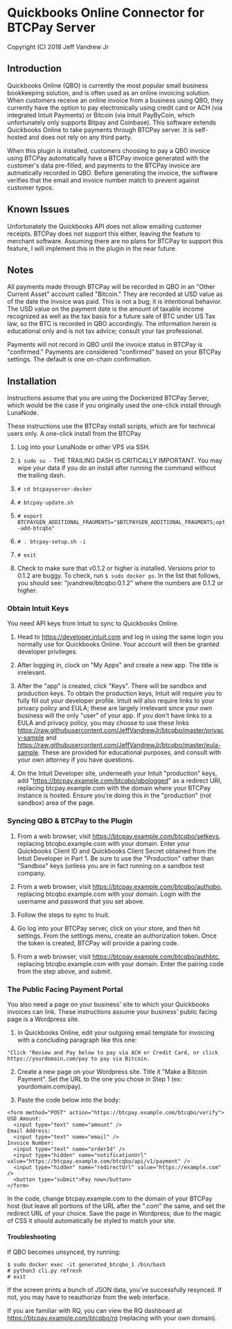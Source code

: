 <h1>Quickbooks Online Connector for BTCPay Server</h1>

Copyright (C) 2018 Jeff Vandrew Jr

<h2>Introduction</h2>

Quickbooks Online (QBO) is currently the most popular small business bookkeeping solution, and is often used as an online invoicing solution. When customers receive an online invoice from a business using QBO, they currently have the option to pay electronically using credit card or ACH (via integrated Intuit Payments) or Bitcoin (via Intuit PayByCoin, which unfortunately only supports Bitpay and Coinbase). This software extends Quickbooks Online to take payments through BTCPay server. It is self-hosted and does not rely on any third party.

When this plugin is installed, customers choosing to pay a QBO invoice using BTCPay automatically have a BTCPay invoice generated with the customer's data pre-filled, and payments to the BTCPay invoice are autmatically recorded in QBO. Before generating the invoice, the software verifies that the email and invoice number match to prevent against customer typos.

<h2>Known Issues</h2>

Unfortunately the Quickbooks API does not allow emailing customer receipts. BTCPay does not support this either, leaving the feature to merchant software. Assuming there are no plans for BTCPay to support this feature, I will implement this in the plugin in the near future.

<h2>Notes</h2>

All payments made through BTCPay will be recorded in QBO in an "Other Current Asset" account called "Bitcoin." They are recorded at USD value as of the date the invoice was paid. This is not a bug; it is intentional behavior. The USD value on the payment date is the amount of taxable income recognized as well as the tax basis for a future sale of BTC under US Tax law, so the BTC is recorded in QBO accordingly. The information herein is educational only and is not tax advice; consult your tax professional.

Payments will not record in QBO until the invoice status in BTCPay is "confirmed." Payments are considered "confirmed" based on your BTCPay settings. The default is one on-chain confirmation.

<h2>Installation</h2>

Instructions assume that you are using the Dockerized BTCPay Server, which would be the case if you originally used the one-click install through LunaNode.

These instructions use the BTCPay install scripts, which are for technical users only. A one-click install from the BTCPay 

1. Log into your LunaNode or other VPS via SSH.

2. `$ sudo su -` THE TRAILING DASH IS CRITICALLY IMPORTANT. You may wipe your data if you do an install after running the command without the trailing dash.

3. `# cd btcpayserver-docker`

4. `# btcpay-update.sh`

4. `# export BTCPAYGEN_ADDITIONAL_FRAGMENTS="$BTCPAYGEN_ADDITIONAL_FRAGMENTS;opt-add-btcqbo"`

5. `# . btcpay-setup.sh -i`

6. `# exit`

7. Check to make sure that v0.1.2 or higher is installed. Versions prior to 0.1.2 are buggy. To check, run `$ sudo docker ps`. In the list that follows, you should see: "jvandrew/btcqbo:0.1.2" where the numbers are 0.1.2 or higher.

<h3>Obtain Intuit Keys</h3>

You need API keys from Intuit to sync to Quickbooks Online.

1. Head to https://developer.intuit.com and log in using the same login you normally use for Quickbooks Online. Your account will then be granted developer privileges.

2. After logging in, clock on "My Apps" and create a new app. The title is irrelevant.

3. After the "app" is created, click "Keys". There will be sandbox and production keys. To obtain the production keys, Intuit will require you to fully fill out your developer profile. Intuit will also require links to your privacy policy and EULA; these are largely irrelevant since your own business will the only "user" of your app. If you don't have links to a EULA and privacy policy, you may choose to use these links https://raw.githubusercontent.com/JeffVandrewJr/btcqbo/master/privacy-sample and https://raw.githubusercontent.com/JeffVandrewJr/btcqbo/master/eula-sample. These are provided for educational purposes, and consult with your own attorney if you have questions. 

4. On the Intuit Developer site, underneath your Intuit "production" keys, add "https://btcpay.example.com/btcqbo/qbologged" as a redirect URI, replacing btcpay.example.com with the domain where your BTCPay instance is hosted. Ensure you're doing this in the "production" (not sandbox) area of the page.

<h3>Syncing QBO & BTCPay to the Plugin</h3>

1. From a web browser, visit https://btcpay.example.com/btcqbo/setkeys, replacing btcqbo.example.com with your domain. Enter your Quickbooks Client ID and Quickbooks Client Secret obtained from the Intuit Developer in Part 1. Be sure to use the "Production" rather than "Sandbox" keys (unless you are in fact running on a sandbox test company.

2. From a web browser, visit https://btcpay.example.com/btcqbo/authqbo, replacing btcqbo.example.com with your domain. Login with the username and password that you set above.

3. Follow the steps to sync to Inuit.

4. Go log into your BTCPay server, click on your store, and then hit settings. From the settings menu, create an authorization token. Once the token is created, BTCPay will provide a pairing code.

5. From a web browser, visit https://btcpay.example.com/btcqbo/authbtc, replacing btcqbo.example.com with your domain. Enter the pairing code from the step above, and submit.

<h3>The Public Facing Payment Portal</h3>

You also need a page on your business' site to which your Quickbooks invoices can link. These instructions assume your business' public facing page is a Wordpress site. 

1. In Quickbooks Online, edit your outgoing email template for invoicing with a concluding paragraph like this one:
```
"Click "Review and Pay below to pay via ACH or Credit Card, or click https://yourdomain.com/pay to pay via Bitcoin.
```

2. Create a new page on your Wordpress site. Title it "Make a Bitcoin Payment". Set the URL to the one you chose in Step 1 (ex: yourdomain.com/pay).

3. Paste the code below into the body:
```
<form method="POST" action="https://btcpay.example.com/btcqbo/verify">
USD Amount:
  <input type="text" name="amount" />
Email Address:
  <input type="text" name="email" />
Invoice Number:
  <input type="text" name="orderId" />
  <input type="hidden" name="notificationUrl" value="https://btcpay.example.com/btcqbo/api/v1/payment" />
  <input type="hidden" name="redirectUrl" value="https://example.com" />
  <button type="submit">Pay now</button>
</form>
```
In the code, change btcpay.example.com to the domain of your BTCPay host (but leave all portions of the URL after the ".com" the same, and set the redirect URL of your choice. Save the page in Wordpress; due to the magic of CSS it should automatically be styled to match your site.

<h4>Troubleshooting</h4>

If QBO becomes unsynced, try running:
```
$ sudo docker exec -it generated_btcqbo_1 /bin/bash
# python3 cli.py refresh
# exit
```
If the screen prints a bunch of JSON data, you've successfully resynced. If not, you may have to reauthorize from the web interface.

If you are familiar with RQ, you can view the RQ dashboard at https://btcpay.example.com/btcqbo/rq (replacing with your own domain).
